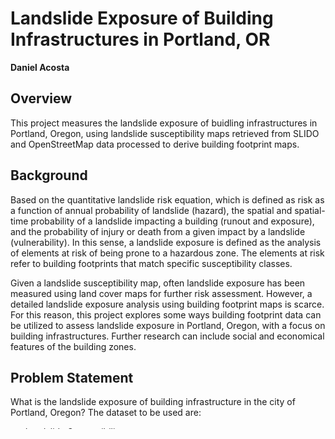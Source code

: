 Landslide Exposure of Building Infrastructures in Portland, OR
=======

**Daniel Acosta** 

Overview
-----------
This project measures the landslide exposure of buidling infrastructures in Portland, Oregon, using landslide susceptibility maps retrieved from SLIDO and OpenStreetMap data processed to derive building footprint maps.

## Background
Based on the quantitative landslide risk equation, which is defined as risk as a function of annual probability of landslide (hazard), the spatial and spatial-time probability of a landslide impacting a building (runout and exposure), and the probability of injury or death from a given impact by a landslide (vulnerability). In this sense, a landslide exposure is defined as the analysis of elements at risk of being prone to a hazardous zone. The elements at risk refer to building footprints that match specific susceptibility classes. 

Given a landslide susceptibility map, often landslide exposure has been measured using land cover maps for further risk assessment. However, a detailed landslide exposure analysis using building footprint maps is scarce. For this reason, this project explores some ways building footprint data can be utilized to assess landslide exposure in Portland, Oregon, with a focus on building infrastructures. Further research can include social and economical features of the building zones. 

## Problem Statement
What is the landslide exposure of building infrastructure in the city of Portland, Oregon?
The dataset to be used are:
* [Landslide Susceptibility maps](https://www.oregongeology.org/slido/data.htm)
* [Building Footprint data](https://github.com/Microsoft/USBuildingFootprints)

## Methodology/Approach

The simple method to quantify landslide exposure is by overlapping the susceptibility map with the building footprint and measure how much raster area corresponds to each susceptibility class.

**Tools packages (libraries):**  
import os  
import requests  
import numpy as np  
import pandas as pd  
import geopandas as gpd  
import rasterio as rio  
from rasterio import plot, mask  
from rasterio.warp import calculate_default_transform, reproject, Resampling  
import matplotlib.pyplot as plt  
import rasterstats  

## References
W. Pollock, J. Wartman, G. Abou-Jaoude, A. Grant, (2019). Risk at the margins: A natural hazards perspective on the Syrian refugee crisis in Lebanon, International Journal of Disaster Risk Reduction, Volume 36, 101037, ISSN 2212-4209, https://doi.org/10.1016/j.ijdrr.2018.11.026.

C. Promper, Ch. Gassner, T. Glade, (2015). Spatiotemporal patterns of landslide exposure – a step within future landslide risk analysis on a regional scale applied in Waidhofen/Ybbs Austria, International Journal of Disaster Risk Reduction, Volume 12,  Pages 25-33, ISSN 2212-4209, https://doi.org/10.1016/j.ijdrr.2014.11.003.